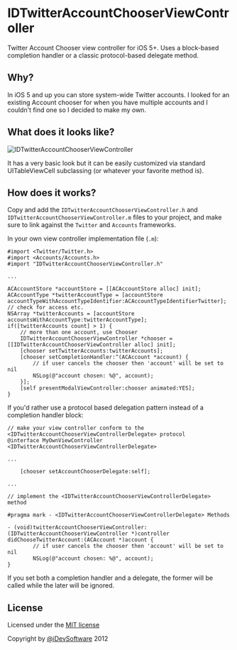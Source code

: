 IDTwitterAccountChooserViewController
=====================================

Twitter Account Chooser view controller for iOS 5+. Uses a block-based completion handler or a classic protocol-based delegate method.

## Why?
In iOS 5 and up you can store system-wide Twitter accounts. I looked for an existing Account chooser for when you have multiple accounts and I couldn't find one so I decided to make my own.

## What does it looks like?
![IDTwitterAccountChooserViewController](https://github.com/downloads/idevsoftware/IDTwitterAccountChooserViewController/screenshot.png)

It has a very basic look but it can be easily customized via standard UITableViewCell subclassing (or whatever your favorite method is).

## How does it works?

Copy and add the ```IDTwitterAccountChooserViewController.h``` and ```IDTwitterAccountChooserViewController.m``` files to your project, and make sure to link against the ```Twitter``` and ```Accounts``` frameworks.

In your own view controller implementation file (```.m```):

```
#import <Twitter/Twitter.h>
#import <Accounts/Accounts.h>
#import "IDTwitterAccountChooserViewController.h"

...

ACAccountStore *accountStore = [[ACAccountStore alloc] init];
ACAccountType *twitterAccountType = [accountStore accountTypeWithAccountTypeIdentifier:ACAccountTypeIdentifierTwitter];
// check for access etc.
NSArray *twitterAccounts = [accountStore accountsWithAccountType:twitterAccountType];
if([twitterAccounts count] > 1) {
	// more than one account, use Chooser
	IDTwitterAccountChooserViewController *chooser = [[IDTwitterAccountChooserViewController alloc] init];
	[chooser setTwitterAccounts:twitterAccounts];
	[chooser setCompletionHandler:^(ACAccount *account) {
		// if user cancels the chooser then 'account' will be set to nil
		NSLog(@"account chosen: %@", account);
	}];
	[self presentModalViewController:chooser animated:YES];
}
```


If you'd rather use a protocol based delegation pattern instead of a completion handler block:

```
// make your view controller conform to the <IDTwitterAccountChooserViewControllerDelegate> protocol
@interface MyOwnViewController <IDTwitterAccountChooserViewControllerDelegate>

...

	[chooser setAccountChooserDelegate:self];

...

// implement the <IDTwitterAccountChooserViewControllerDelegate> method

#pragma mark - <IDTwitterAccountChooserViewControllerDelegate> Methods

- (void)twitterAccountChooserViewController:(IDTwitterAccountChooserViewController *)controller didChooseTwitterAccount:(ACAccount *)account {
		// if user cancels the chooser then 'account' will be set to nil
		NSLog(@"account chosen: %@", account);
}
```

If you set both a completion handler and a delegate, the former will be called while the later will be ignored.

## License

Licensed under the [MIT license](http://www.opensource.org/licenses/mit-license.php)

Copyright by [@iDevSoftware](http://idev.mobi/) 2012
